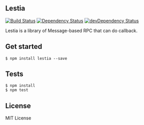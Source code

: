 Lestia
------
[![Build Status](https://travis-ci.org/pine613/lestia.svg?branch=master)](https://travis-ci.org/pine613/lestia)
[![Dependency Status](https://david-dm.org/pine613/lestia.svg)](https://david-dm.org/pine613/lestia)
[![devDependency Status](https://david-dm.org/pine613/lestia/dev-status.svg)](https://david-dm.org/pine613/lestia#info=devDependencies)

Lestia is a library of Message-based RPC that can do callback.

## Get started

```
$ npm install lestia --save
```

## Tests

```
$ npm install
$ npm test
```

## License
MIT License